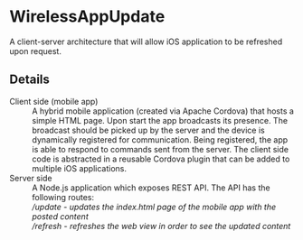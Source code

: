 # WirelessAppUpdate
A client-server architecture that will allow iOS application to be refreshed upon request.
<h2>Details</h2>
<DL>
<DT>Client side (mobile app)
<DD>A hybrid mobile application (created via Apache Cordova) that hosts a simple HTML page. 
Upon start the app broadcasts its presence. The broadcast should be picked up by the 
server and the device is dynamically registered for communication. Being registered, 
the app is able to respond to commands sent from the server. 
The client side code is abstracted in a reusable Cordova plugin that can be added to 
multiple iOS applications.
<DT>Server side
<DD>A Node.js application which exposes REST API. The API has the following routes:
<br><i> /update - updates the index.html page of the mobile app with the posted content</i>
<br><i> /refresh - refreshes the web view in order to see the updated content</i>
</DL>
